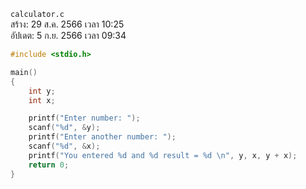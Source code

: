 `calculator.c`<br>
สร้าง: 29 ส.ค. 2566 เวลา 10:25<br>
อัปเดต: 5 ก.ย. 2566 เวลา 09:34<br>
```c
#include <stdio.h>

main()
{
    int y;
    int x;

    printf("Enter number: ");
    scanf("%d", &y);
    printf("Enter another number: ");
    scanf("%d", &x);
    printf("You entered %d and %d result = %d \n", y, x, y + x);
    return 0;
}

```
